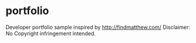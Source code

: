 # portfolio
Developer portfolio sample inspired by http://findmatthew.com/ 
Disclaimer: No Copyright infringement intended.
